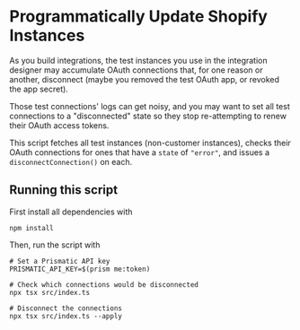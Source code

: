 # Programmatically Update Shopify Instances

As you build integrations, the test instances you use in the integration designer may accumulate OAuth connections that, for one reason or another, disconnect (maybe you removed the test OAuth app, or revoked the app secret).

Those test connections' logs can get noisy, and you may want to set all test connections to a "disconnected" state so they stop re-attempting to renew their OAuth access tokens.

This script fetches all test instances (non-customer instances), checks their OAuth connections for ones that have a `state` of `"error"`, and issues a `disconnectConnection()` on each.

## Running this script

First install all dependencies with

```
npm install
```

Then, run the script with

```
# Set a Prismatic API key
PRISMATIC_API_KEY=$(prism me:token)

# Check which connections would be disconnected
npx tsx src/index.ts

# Disconnect the connections
npx tsx src/index.ts --apply
```
